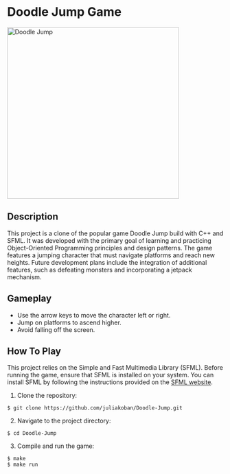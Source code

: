 # Doodle Jump Game 

<img src="assets/doodle_jump.gif" alt="Doodle Jump" width="400">

## Description 
This project is a clone of the popular game Doodle Jump build with C++ and SFML. It was developed with the primary goal of learning and practicing Object-Oriented Programming principles and design patterns. The game features a jumping character that must navigate platforms and reach new heights. Future development plans include the integration of additional features, such as defeating monsters and incorporating a jetpack mechanism.

## Gameplay 
- Use the arrow keys to move the character left or right.
- Jump on platforms to ascend higher.
- Avoid falling off the screen.

## How To Play 
This project relies on the Simple and Fast Multimedia Library (SFML). Before running the game, ensure that SFML is installed on your system. You can install SFML by following the instructions provided on the [SFML website](https://www.sfml-dev.org/download.php).
1. Clone the repository:
```
$ git clone https://github.com/juliakoban/Doodle-Jump.git
```
2. Navigate to the project directory:
```
$ cd Doodle-Jump
```
3. Compile and run the game:
```
$ make
$ make run
```

